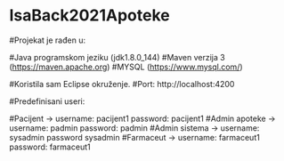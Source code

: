 # IsaBack2021Apoteke


#Projekat je rađen u:

#Java programskom jeziku (jdk1.8.0_144) 
#Maven verzija 3 (https://maven.apache.org)
#MYSQL (https://www.mysql.com/)

#Koristila sam Eclipse okruženje.
#Port: http://localhost:4200

#Predefinisani useri:

#Pacijent      -> username: pacijent1  password: pacijent1
#Admin apoteke -> username: padmin     password: padmin
#Admin sistema -> username: sysadmin   password sysadmin
#Farmaceut     -> username: farmaceut1 password: farmaceut1

